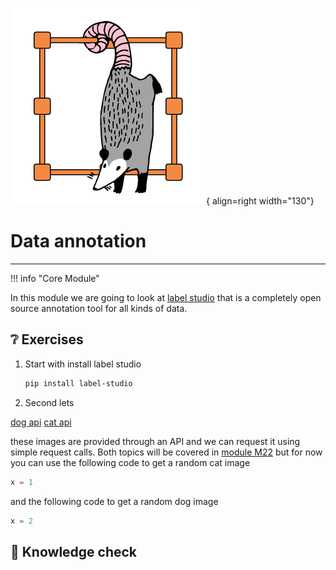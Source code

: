 ![Logo](../figures/icons/label_studio.png){ align=right width="130"}

# Data annotation

---

!!! info "Core Module"

In this module we are going to look at [label studio](https://github.com/HumanSignal/label-studio) that is a completely
open source annotation tool for all kinds of data.

## ❔ Exercises

1. Start with install label studio

    ```bash
    pip install label-studio
    ```

2. Second lets

[dog api](https://dog.ceo/dog-api/)
[cat api](https://cataas.com/)

these images are provided through an API and we can request it using simple request calls. Both topics will be covered
in [module M22](../s7_deployment/apis.md) but for now you can use the following code to get a random cat image

```python
x = 1
```

and the following code to get a random dog image

```python
x = 2
```

## 🧠 Knowledge check
